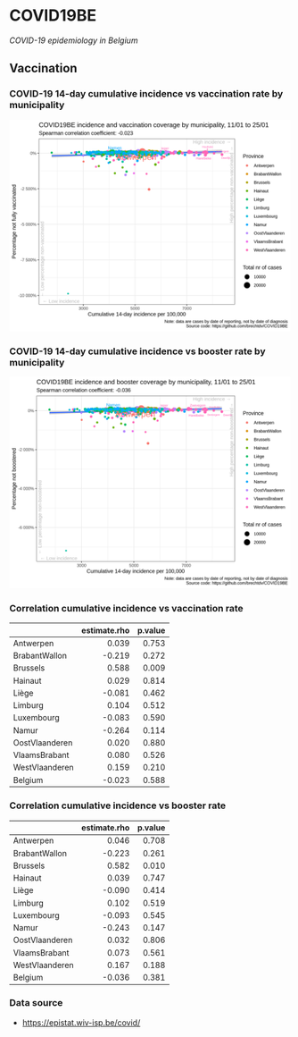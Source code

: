 
# COVID19BE

*COVID-19 epidemiology in Belgium*

## Vaccination

### COVID-19 14-day cumulative incidence vs vaccination rate by municipality

![](covid19be-vaccination.png)

### COVID-19 14-day cumulative incidence vs booster rate by municipality

![](covid19be-vaccination-booster.png)

### Correlation cumulative incidence vs vaccination rate

|                | estimate.rho | p.value |
| :------------- | -----------: | ------: |
| Antwerpen      |        0.039 |   0.753 |
| BrabantWallon  |      \-0.219 |   0.272 |
| Brussels       |        0.588 |   0.009 |
| Hainaut        |        0.029 |   0.814 |
| Liège          |      \-0.081 |   0.462 |
| Limburg        |        0.104 |   0.512 |
| Luxembourg     |      \-0.083 |   0.590 |
| Namur          |      \-0.264 |   0.114 |
| OostVlaanderen |        0.020 |   0.880 |
| VlaamsBrabant  |        0.080 |   0.526 |
| WestVlaanderen |        0.159 |   0.210 |
| Belgium        |      \-0.023 |   0.588 |

### Correlation cumulative incidence vs booster rate

|                | estimate.rho | p.value |
| :------------- | -----------: | ------: |
| Antwerpen      |        0.046 |   0.708 |
| BrabantWallon  |      \-0.223 |   0.261 |
| Brussels       |        0.582 |   0.010 |
| Hainaut        |        0.039 |   0.747 |
| Liège          |      \-0.090 |   0.414 |
| Limburg        |        0.102 |   0.519 |
| Luxembourg     |      \-0.093 |   0.545 |
| Namur          |      \-0.243 |   0.147 |
| OostVlaanderen |        0.032 |   0.806 |
| VlaamsBrabant  |        0.073 |   0.561 |
| WestVlaanderen |        0.167 |   0.188 |
| Belgium        |      \-0.036 |   0.381 |

### Data source

  - <https://epistat.wiv-isp.be/covid/>

